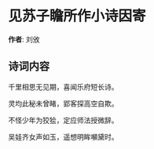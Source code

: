 # 见苏子瞻所作小诗因寄

**作者**: 刘攽

## 诗词内容

千里相思无见期，喜闻乐府短长诗。

灵均此秘未曾睹，郢客探高空自欺。

不怪少年为狡狯，定应师法授微辞。

吴娃齐女声如玉，遥想明眸嚬黛时。

